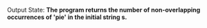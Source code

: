 Output State: **The program returns the number of non-overlapping occurrences of 'pie' in the initial string s.**